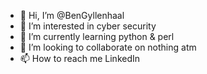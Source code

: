 - 👋 Hi, I’m @BenGyllenhaal
- 👀 I’m interested in cyber security
- 🌱 I’m currently learning python & perl
- 💞️ I’m looking to collaborate on nothing atm
- 📫 How to reach me LinkedIn

